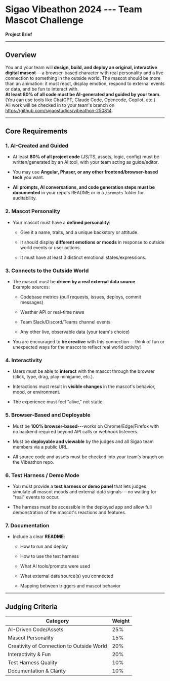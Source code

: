 Sigao Vibeathon 2024 --- **Team Mascot Challenge**
================================================

**Project Brief**

* * * * *

Overview
--------

You and your team will **design, build, and deploy an original, interactive digital mascot**---a browser-based character with real personality and a live connection to something in the outside world. The mascot should be more than an animation: it must react, display emotion, respond to external events or data, and be fun to interact with.\
**At least 80% of all code must be AI-generated and guided by your team.** (You can use tools like ChatGPT, Claude Code, Opencode, Copilot, etc.)\
All work will be checked in to your team's branch on <https://github.com/sigaostudios/vibeathon-250814>.

* * * * *

Core Requirements
-----------------

### 1\. **AI-Created and Guided**

-   At least **80% of all project code** (JS/TS, assets, logic, config) must be written/generated by an AI tool, with your team acting as guide/editor.

-   You may use **Angular, Phaser, or any other frontend/browser-based tech** you want.

-   **All prompts, AI conversations, and code generation steps must be documented** in your repo's README or in a `/prompts` folder for auditability.

### 2\. **Mascot Personality**

-   Your mascot must have a **defined personality**:

    -   Give it a name, traits, and a unique backstory or attitude.

    -   It should display **different emotions or moods** in response to outside world events or user actions.

    -   It must have at least 3 distinct emotional states/expressions.

### 3\. **Connects to the Outside World**

-   The mascot must be **driven by a real external data source**.\
    Example sources:

    -   Codebase metrics (pull requests, issues, deploys, commit messages)

    -   Weather API or real-time news

    -   Team Slack/Discord/Teams channel events

    -   Any other live, observable data (your team's choice)

-   You are encouraged to **be creative** with this connection---think of fun or unexpected ways for the mascot to reflect real world activity!

### 4\. **Interactivity**

-   Users must be able to **interact** with the mascot through the browser (click, type, drag, play minigame, etc.).

-   Interactions must result in **visible changes** in the mascot's behavior, mood, or environment.

-   The experience must feel "alive," not static.

### 5\. **Browser-Based and Deployable**

-   Must be **100% browser-based**---works on Chrome/Edge/Firefox with no backend required beyond API calls or webhook listeners.

-   Must be **deployable and viewable** by the judges and all Sigao team members via a public URL.

-   All source code and assets must be checked into your team's branch on the Vibeathon repo.

### 6\. **Test Harness / Demo Mode**

-   You must provide a **test harness or demo panel** that lets judges simulate all mascot moods and external data signals---no waiting for "real" events to occur.

-   The harness must be accessible in the deployed app and allow full demonstration of the mascot's reactions and features.

### 7\. **Documentation**

-   Include a clear **README**:

    -   How to run and deploy

    -   How to use the test harness

    -   What AI tools/prompts were used

    -   What external data source(s) you connected

    -   Mapping between triggers and mascot behavior

* * * * *

Judging Criteria
----------------

| Category | Weight |
| --- | --- |
| AI-Driven Code/Assets | 25% |
| Mascot Personality | 15% |
| Creativity of Connection to Outside World | 20% |
| Interactivity & Fun | 20% |
| Test Harness Quality | 10% |
| Documentation & Clarity | 10% |
